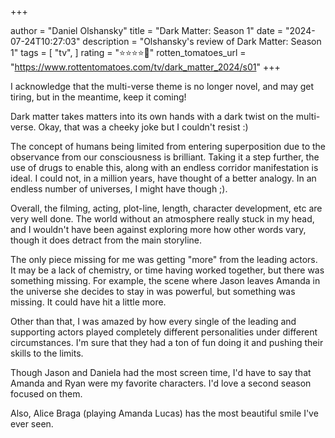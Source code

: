 +++

author = "Daniel Olshansky"
title = "Dark Matter: Season 1"
date = "2024-07-24T10:27:03"
description = "Olshansky's review of Dark Matter: Season 1"
tags = [
    "tv",
]
rating = "⭐⭐⭐⭐🌟"
rotten_tomatoes_url = "https://www.rottentomatoes.com/tv/dark_matter_2024/s01"
+++

I acknowledge that the multi-verse theme is no longer novel, and may get tiring, but in the meantime, keep it coming!

Dark matter takes matters into its own hands with a dark twist on the multi-verse. Okay, that was a cheeky joke but I couldn't resist :)

The concept of humans being limited from entering superposition due to the observance from our consciousness is brilliant. Taking it a step further, the use of drugs to enable this, along with an endless corridor manifestation is ideal. I could not, in a million years, have thought of a better analogy. In an endless number of universes, I might have though ;).

Overall, the filming, acting, plot-line, length, character development, etc are very well done. The world without an atmosphere really stuck in my head, and I wouldn't have been against exploring more how other words vary, though it does detract from the main storyline.

The only piece missing for me was getting "more" from the leading actors. It may be a lack of chemistry, or time having worked together, but there was something missing. For example, the scene where Jason leaves Amanda in the universe she decides to stay in was powerful, but something was missing. It could have hit a little more.

Other than that, I was amazed by how every single of the leading and supporting actors played completely different personalities under different circumstances. I'm sure that they had a ton of fun doing it and pushing their skills to the limits.

Though Jason and Daniela had the most screen time, I'd have to say that Amanda and Ryan were my favorite characters. I'd love a second season focused on them.

Also, Alice Braga (playing Amanda Lucas) has the most beautiful smile I've ever seen.

